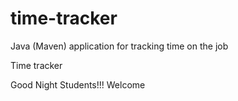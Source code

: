 # time-tracker
Java (Maven) application for tracking time on the job

Time tracker

Good Night Students!!!
Welcome
